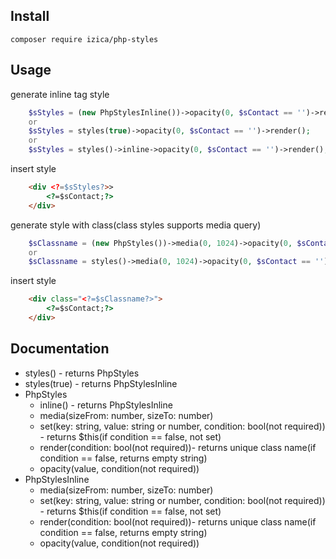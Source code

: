 ## Install
```
composer require izica/php-styles
```

## Usage
generate inline tag style
```php
    $sStyles = (new PhpStylesInline())->opacity(0, $sContact == '')->render();
    or
    $sStyles = styles(true)->opacity(0, $sContact == '')->render();
    or
    $sStyles = styles()->inline->opacity(0, $sContact == '')->render();
```
insert style
```html
    <div <?=$sStyles?>>
        <?=$sContact;?>
    </div>
```

generate style with class(class styles supports media query)
```php
    $sClassname = (new PhpStyles())->media(0, 1024)->opacity(0, $sContact == '')->render();
    or
    $sClassname = styles()->media(0, 1024)->opacity(0, $sContact == '')->render();
```

insert style
```html
    <div class="<?=$sClassname?>">
        <?=$sContact;?>
    </div>
```

## Documentation
* styles() - returns PhpStyles
* styles(true) - returns PhpStylesInline
* PhpStyles
    * inline() - returns PhpStylesInline
    * media(sizeFrom: number, sizeTo: number)
    * set(key: string, value: string or number, condition: bool(not required)) - returns $this(if condition == false, not set)
    * render(condition: bool(not required))- returns unique class name(if condition == false, returns empty string)
    * opacity(value, condition(not required))
* PhpStylesInline
    * media(sizeFrom: number, sizeTo: number)
    * set(key: string, value: string or number, condition: bool(not required)) - returns $this(if condition == false, not set)
    * render(condition: bool(not required))- returns unique class name(if condition == false, returns empty string)
    * opacity(value, condition(not required))
